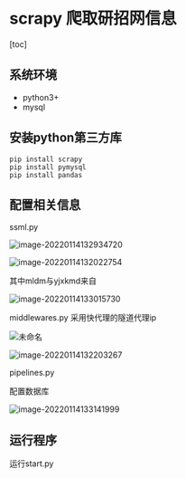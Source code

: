 # scrapy 爬取研招网信息

[toc]

## 系统环境
- python3+
- mysql

## 安装python第三方库

```
pip install scrapy
pip install pymysql
pip install pandas
```

## 配置相关信息

ssml.py



![image-20220114132934720](https://gowi-picgo.oss-cn-shenzhen.aliyuncs.com/202201141329792.png)

![image-20220114132022754](https://gowi-picgo.oss-cn-shenzhen.aliyuncs.com/202201141320829.png)

其中mldm与yjxkmd来自

![image-20220114133015730](https://gowi-picgo.oss-cn-shenzhen.aliyuncs.com/202201141330786.png)

middlewares.py 采用快代理的隧道代理ip

![未命名](https://gowi-picgo.oss-cn-shenzhen.aliyuncs.com/202201141326244.png)

![image-20220114132203267](https://gowi-picgo.oss-cn-shenzhen.aliyuncs.com/202201141322321.png)

pipelines.py

配置数据库

![image-20220114133141999](https://gowi-picgo.oss-cn-shenzhen.aliyuncs.com/202201141331067.png)



## 运行程序 
运行start.py

